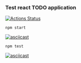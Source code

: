 ### Test react TODO application

[![Actions Status](https://github.com/dmjcomdem/frontend-testing-react-project-lvl2/workflows/hexlet-check/badge.svg)](https://github.com/dmjcomdem/frontend-testing-react-project-lvl2/actions)

`npm start`

[![asciicast](https://asciinema.org/a/419865.svg)](https://asciinema.org/a/419865)

`npm test`

[![asciicast](https://asciinema.org/a/419864.svg)](https://asciinema.org/a/419864)
